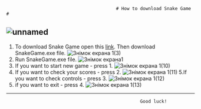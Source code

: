                                              # How to download Snake Game #
   ![unnamed](httpsuser-images.githubusercontent.com5842945274643517-860d4580-517d-11ea-9cf1-cf2dae72afd8.jpg)
-------------------------------

1. To download Snake Game open this [link](https://drive.google.comopenid=17lvRiPJOtJVP73-6puv2V-YeHBrKyjba).
Then download SnakeGame.exe file.
![Знімок екрана 1(3)](https://user-images.githubusercontent.com5842945274642616-f9ae5300-517b-11ea-9328-56f87018692f.png)
2. Run SnakeGame.exe file.
![Знімок екрана1](https://user-images.githubusercontent.com5842945274644448-f9638700-517e-11ea-8542-3f114447e2e9.png)
3. If you want to start new game - press 1.
![Знімок екрана 1(10)](https://user-images.githubusercontent.com5842945274644009-4c890a00-517e-11ea-9bd2-9cb43fe0aad3.png)
4. If you want to check your scores - press 2.
![Знімок екрана 1(11)](https://user-images.githubusercontent.com5842945274644067-60cd0700-517e-11ea-9f90-6426308bd193.png)
5.If you want to check controls - press 3.
![Знімок екрана 1(12)](https://user-images.githubusercontent.com5842945274644093-6e828c80-517e-11ea-95ce-40f5e6e44b44.png)
6. if you want to exit - press 4.
![Знімок екрана 1(13)](https://user-images.githubusercontent.com5842945274644120-7a6e4e80-517e-11ea-9d49-0083095f130d.png)
-------------------------------
                                                      Good luck!
